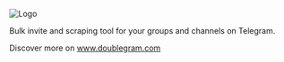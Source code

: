 ![Logo](https://www.doublegram.com/img/dblgrm-bulk-invite.png)

Bulk invite and scraping tool for your groups and channels on Telegram.

Discover more on www.doublegram.com





